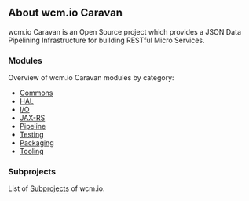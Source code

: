## About wcm.io Caravan

wcm.io Caravan is an Open Source project which provides a JSON Data Pipelining Infrastructure for building RESTful Micro Services.


### Modules

Overview of wcm.io Caravan modules by category:

* [Commons](commons/)
* [HAL](hal/)
* [I/O](io/)
* [JAX-RS](jaxrs/)
* [Pipeline](pipeline/)
* [Testing](testing/)
* [Packaging](packaging/)
* [Tooling](tooling/)


### Subprojects

List of [Subprojects](http://wcm.io/subprojects.html) of wcm.io.
